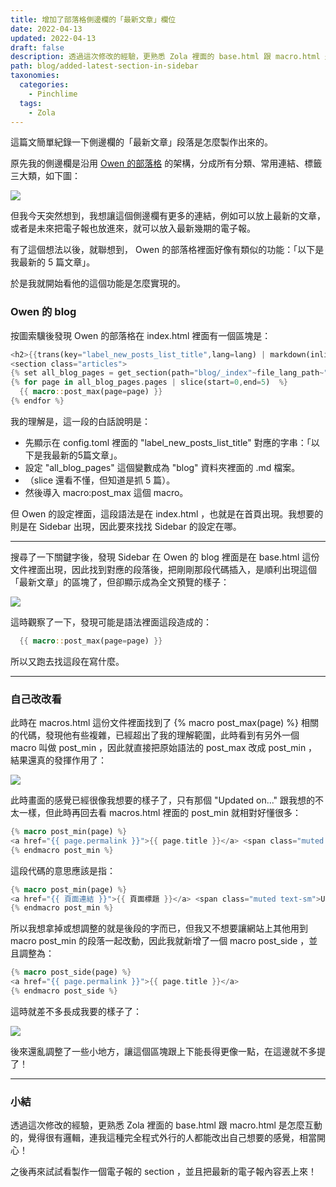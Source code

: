 ```yaml
---
title: 增加了部落格側邊欄的「最新文章」欄位
date: 2022-04-13
updated: 2022-04-13
draft: false
description: 透過這次修改的經驗，更熟悉 Zola 裡面的 base.html 跟 macro.html 是怎麼互動的，覺得很有邏輯，連我這種完全程式外行的人都能改出自己想要的感覺，相當開心！
path: blog/added-latest-section-in-sidebar
taxonomies:
  categories: 
    - Pinchlime
  tags: 
    - Zola
---
```


這篇文簡單紀錄一下側邊欄的「最新文章」段落是怎麼製作出來的。

原先我的側邊欄是沿用 [Owen 的部落格](https://www.owenyoung.com/) 的架構，分成所有分類、常用連結、標籤三大類，如下圖：

![](https://pinchlime-screenshots.s3.ap-northeast-1.amazonaws.com/original_SmgCWA.webp)

但我今天突然想到，我想讓這個側邊欄有更多的連結，例如可以放上最新的文章，或者是未來把電子報也放進來，就可以放入最新幾期的電子報。

有了這個想法以後，就聯想到， Owen 的部落格裡面好像有類似的功能：「以下是我最新的 5 篇文章」。

於是我就開始看他的這個功能是怎麼實現的。

<!-- more -->

### Owen 的 blog

按圖索驥後發現 Owen 的部落格在 index.html 裡面有一個區塊是：

```rust
<h2>{{trans(key="label_new_posts_list_title",lang=lang) | markdown(inline=true) | safe}}</h2>
<section class="articles">
{% set all_blog_pages = get_section(path="blog/_index"~file_lang_path~".md") -%}
{% for page in all_blog_pages.pages | slice(start=0,end=5)  %} 
  {{ macro::post_max(page=page) }}   
{% endfor %} 
```

我的理解是，這一段的白話說明是：

- 先顯示在 config.toml 裡面的 "label_new_posts_list_title" 對應的字串：「以下是我最新的5篇文章」。
- 設定 "all_blog_pages" 這個變數成為 "blog" 資料夾裡面的 .md 檔案。
- （slice 還看不懂，但知道是抓 5 篇）。
- 然後導入 macro:post_max 這個 macro。

但 Owen 的設定裡面，這段語法是在 index.html ，也就是在首頁出現。我想要的則是在 Sidebar 出現，因此要來找找 Sidebar 的設定在哪。

---

搜尋了一下關鍵字後，發現 Sidebar 在 Owen 的 blog 裡面是在 base.html 這份文件裡面出現，因此找到對應的段落後，把剛剛那段代碼插入，是順利出現這個「最新文章」的區塊了，但卻顯示成為全文預覽的樣子：

![](https://pinchlime-screenshots.s3.ap-northeast-1.amazonaws.com/sidebar-1_g8AJAB.webp)

這時觀察了一下，發現可能是語法裡面這段造成的：

```rust
  {{ macro::post_max(page=page) }}   
``` 

所以又跑去找這段在寫什麼。

---

### 自己改改看

此時在 macros.html 這份文件裡面找到了 {% macro post_max(page) %} 相關的代碼，發現他有些複雜，已經超出了我的理解範圍，此時看到有另外一個 macro 叫做 post_min ，因此就直接把原始語法的 post_max 改成 post_min ，結果還真的發揮作用了：

![](https://pinchlime-screenshots.s3.ap-northeast-1.amazonaws.com/sidebar-2_cpy1MJ.webp)

此時畫面的感覺已經很像我想要的樣子了，只有那個 "Updated on..." 跟我想的不太一樣，但此時再回去看 macros.html 裡面的 post_min 就相對好懂很多：

```rust
{% macro post_min(page) %}
<a href="{{ page.permalink }}">{{ page.title }}</a> <span class="muted text-sm">Updated on {{ page.updated }}</span>
{% endmacro post_min %}
```

這段代碼的意思應該是指：

```rust
{% macro post_min(page) %}
<a href="{{ 頁面連結 }}">{{ 頁面標題 }}</a> <span class="muted text-sm">Updated on {{ 更新時間 }}</span>
{% endmacro post_min %}
```

所以我想拿掉或想調整的就是後段的字而已，但我又不想要讓網站上其他用到 macro post_min 的段落一起改動，因此我就新增了一個 macro post_side ，並且調整為：

```rust
{% macro post_side(page) %}
<a href="{{ page.permalink }}">{{ page.title }}</a>
{% endmacro post_side %}
```

這時就差不多長成我要的樣子了：

![](https://pinchlime-screenshots.s3.ap-northeast-1.amazonaws.com/sidebar-3_qCecNr.webp)

後來還亂調整了一些小地方，讓這個區塊跟上下能長得更像一點，在這邊就不多提了！

---

### 小結

透過這次修改的經驗，更熟悉 Zola 裡面的 base.html 跟 macro.html 是怎麼互動的，覺得很有邏輯，連我這種完全程式外行的人都能改出自己想要的感覺，相當開心！

之後再來試試看製作一個電子報的 section ，並且把最新的電子報內容丟上來！